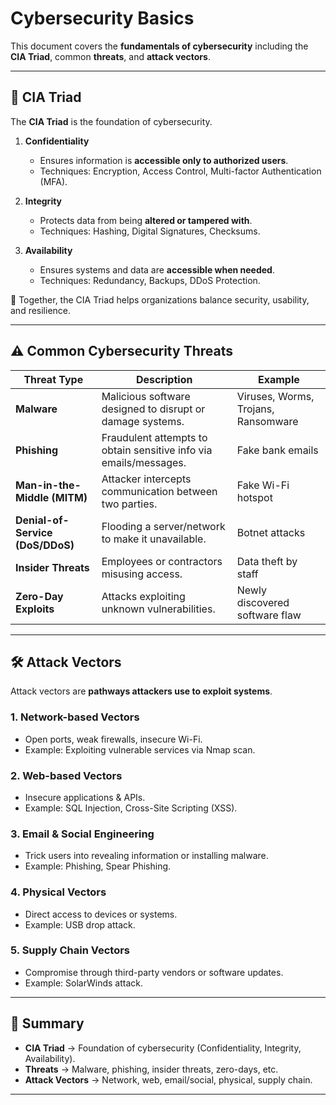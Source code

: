 # Cybersecurity Basics  

This document covers the **fundamentals of cybersecurity** including the **CIA Triad**, common **threats**, and **attack vectors**.  

---

## 🔑 CIA Triad  

The **CIA Triad** is the foundation of cybersecurity.  

1. **Confidentiality**  
   - Ensures information is **accessible only to authorized users**.  
   - Techniques: Encryption, Access Control, Multi-factor Authentication (MFA).  

2. **Integrity**  
   - Protects data from being **altered or tampered with**.  
   - Techniques: Hashing, Digital Signatures, Checksums.  

3. **Availability**  
   - Ensures systems and data are **accessible when needed**.  
   - Techniques: Redundancy, Backups, DDoS Protection.  

📌 Together, the CIA Triad helps organizations balance security, usability, and resilience.  

---

## ⚠️ Common Cybersecurity Threats  

| Threat Type              | Description | Example |
|---------------------------|-------------|---------|
| **Malware**              | Malicious software designed to disrupt or damage systems. | Viruses, Worms, Trojans, Ransomware |
| **Phishing**             | Fraudulent attempts to obtain sensitive info via emails/messages. | Fake bank emails |
| **Man-in-the-Middle (MITM)** | Attacker intercepts communication between two parties. | Fake Wi-Fi hotspot |
| **Denial-of-Service (DoS/DDoS)** | Flooding a server/network to make it unavailable. | Botnet attacks |
| **Insider Threats**      | Employees or contractors misusing access. | Data theft by staff |
| **Zero-Day Exploits**    | Attacks exploiting unknown vulnerabilities. | Newly discovered software flaw |

---

## 🛠️ Attack Vectors  

Attack vectors are **pathways attackers use to exploit systems**.  

### 1. **Network-based Vectors**  
- Open ports, weak firewalls, insecure Wi-Fi.  
- Example: Exploiting vulnerable services via Nmap scan.  

### 2. **Web-based Vectors**  
- Insecure applications & APIs.  
- Example: SQL Injection, Cross-Site Scripting (XSS).  

### 3. **Email & Social Engineering**  
- Trick users into revealing information or installing malware.  
- Example: Phishing, Spear Phishing.  

### 4. **Physical Vectors**  
- Direct access to devices or systems.  
- Example: USB drop attack.  

### 5. **Supply Chain Vectors**  
- Compromise through third-party vendors or software updates.  
- Example: SolarWinds attack.  

---

## 📌 Summary  

- **CIA Triad** → Foundation of cybersecurity (Confidentiality, Integrity, Availability).  
- **Threats** → Malware, phishing, insider threats, zero-days, etc.  
- **Attack Vectors** → Network, web, email/social, physical, supply chain.  


---


